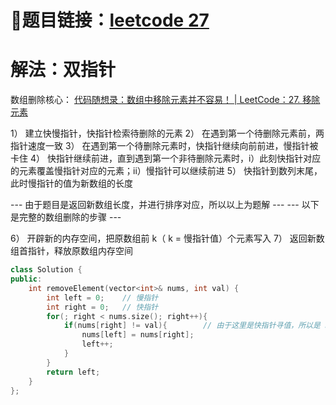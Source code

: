 # 🔗题目链接：[leetcode 27](https://leetcode.cn/problems/remove-element/)

# 解法：双指针

数组删除核心：
[代码随想录：数组中移除元素并不容易！ | LeetCode：27. 移除元素](https://www.bilibili.com/video/BV12A4y1Z7LP/?vd_source=5f3dd761bcf3109052a99fe79c130354)

1） 建立快慢指针，快指针检索待删除的元素
2） 在遇到第一个待删除元素前，两指针速度一致
3） 在遇到第一个待删除元素时，快指针继续向前前进，慢指针被卡住
4） 快指针继续前进，直到遇到第一个非待删除元素时，i）此刻快指针对应的元素覆盖慢指针对应的元素；ii）慢指针可以继续前进
5） 快指针到数列末尾，此时慢指针的值为新数组的长度

--- 由于题目是返回新数组长度，并进行排序对应，所以以上为题解 ---
--- 以下是完整的数组删除的步骤 ---

6） 开辟新的内存空间，把原数组前 k（ k = 慢指针值）个元素写入
7） 返回新数组首指针，释放原数组内存空间

```C++
class Solution {
public:
    int removeElement(vector<int>& nums, int val) {
        int left = 0;    // 慢指针
        int right = 0;   // 快指针
        for(; right < nums.size(); right++){
            if(nums[right] != val){        // 由于这里是快指针寻值，所以是 nums[right] != val 
                nums[left] = nums[right];
                left++;
            }
        }
        return left;
    }
};
```
